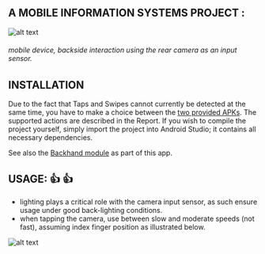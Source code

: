 ## A MOBILE INFORMATION SYSTEMS PROJECT : 
![alt text](dev/music_player.jpg)

###### mobile device, backside interaction using the rear camera as an input sensor. 

## INSTALLATION

Due to the fact that Taps and Swipes cannot currently be detected at the same time, you have to make a choice between the [two provided APKs](https://github.com/everettmthunzi/back-of-device/releases/tag/final). The supported actions are described in the Report. If you wish to compile the project yourself, simply import the project into Android Studio; it contains all necessary dependencies.

See also the [Backhand module](https://github.com/elmeyer/backhand) as part of this app.

## USAGE:  :+1: :+1:
* lighting plays a critical role with the camera input sensor, as such ensure usage under good back-lighting conditions.
* when tapping the camera, use between slow and moderate speeds (not fast), assuming index finger position as illustrated below.

![alt text](dev/usage.jpg)
